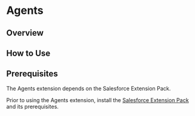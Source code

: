 # Agents

## Overview

## How to Use

## Prerequisites

The Agents extension depends on the Salesforce Extension Pack.

Prior to using the Agents extension, install the [Salesforce Extension Pack](https://marketplace.visualstudio.com/items?itemName=salesforce.salesforcedx-vscode) and its prerequisites.
